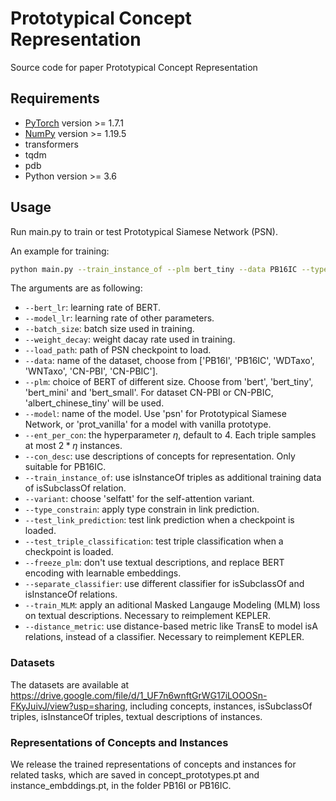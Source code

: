 # Prototypical Concept Representation

Source code for paper Prototypical Concept Representation

## Requirements

- [PyTorch](http://pytorch.org/) version >= 1.7.1
- [NumPy](http://numpy.org/) version >= 1.19.5
- transformers
- tqdm
- pdb
- Python version >= 3.6

## Usage

Run main.py to train or test Prototypical Siamese Network (PSN). 

An example for training:

```bash
python main.py --train_instance_of --plm bert_tiny --data PB16IC --type_constrain
```

The arguments are as following:
* `--bert_lr`: learning rate of BERT.
* `--model_lr`: learning rate of other parameters.
* `--batch_size`: batch size used in training.
* `--weight_decay`: weight dacay rate used in training.
* `--load_path`: path of PSN checkpoint to load.
* `--data`: name of the dataset, choose from ['PB16I', 'PB16IC', 'WDTaxo', 'WNTaxo', 'CN-PBI', 'CN-PBIC'].
* `--plm`: choice of BERT of different size. Choose from 'bert', 'bert_tiny', 'bert_mini' and 'bert_small'. For dataset CN-PBI or CN-PBIC, 'albert_chinese_tiny' will be used.
* `--model`: name of the model. Use 'psn' for Prototypical Siamese Network, or 'prot_vanilla' for a model with vanilla prototype.
* `--ent_per_con`: the hyperparameter $\eta$, default to 4. Each triple samples at most $2*\eta$ instances.
* `--con_desc`: use descriptions of concepts for representation. Only suitable for PB16IC.
* `--train_instance_of`: use isInstanceOf triples as additional training data of isSubclassOf relation.
* `--variant`: choose 'selfatt' for the self-attention variant.
* `--type_constrain`: apply type constrain in link prediction.
* `--test_link_prediction`: test link prediction when a checkpoint is loaded.
* `--test_triple_classification`: test triple classification when a checkpoint is loaded.
* `--freeze_plm`: don't use textual descriptions, and replace BERT encoding with learnable embeddings.
* `--separate_classifier`: use different classifier for isSubclassOf and isInstanceOf relations.
* `--train_MLM`: apply an aditional Masked Langauge Modeling (MLM) loss on textual descriptions. Necessary to reimplement KEPLER.
* `--distance_metric`: use distance-based metric like TransE to model isA relations, instead of a classifier. Necessary to reimplement KEPLER.


### Datasets

The datasets are available at https://drive.google.com/file/d/1_UF7n6wnftGrWG17iLOOOSn-FKyJuivJ/view?usp=sharing, including concepts, instances, isSubclassOf triples, isInstanceOf triples, textual descriptions of instances.

### Representations of Concepts and Instances

We release the trained representations of concepts and instances for related tasks, which are saved in concept_prototypes.pt and instance_embddings.pt, in the folder PB16I or PB16IC. 
